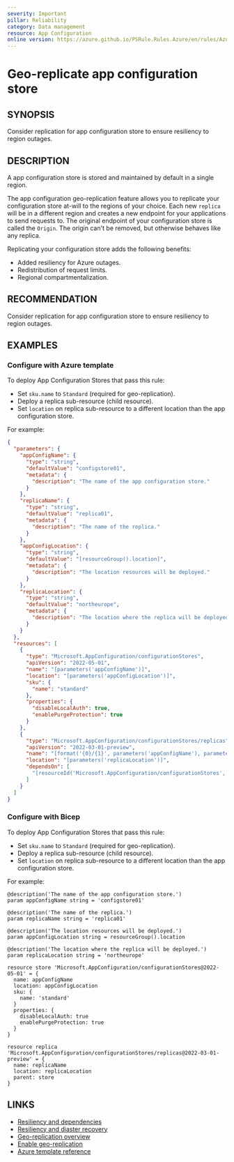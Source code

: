 ```yaml
---
severity: Important
pillar: Reliability
category: Data management
resource: App Configuration
online version: https://azure.github.io/PSRule.Rules.Azure/en/rules/Azure.AppConfig.GeoReplica/
---
```


# Geo-replicate app configuration store

## SYNOPSIS

Consider replication for app configuration store to ensure resiliency to region outages.

## DESCRIPTION

A app configuration store is stored and maintained by default in a single region.

The app configuration geo-replication feature allows you to replicate your configuration store at-will to the regions of your choice. Each new `replica` will be in a different region and creates a new endpoint for your applications to send requests to. The original endpoint of your configuration store is called the `Origin`. The origin can't be removed, but otherwise behaves like any replica.

Replicating your configuration store adds the following benefits:

- Added resiliency for Azure outages.
- Redistribution of request limits.
- Regional compartmentalization.

## RECOMMENDATION

Consider replication for app configuration store to ensure resiliency to region outages.

## EXAMPLES

### Configure with Azure template

To deploy App Configuration Stores that pass this rule:

- Set `sku.name` to `Standard` (required for geo-replication).
- Deploy a replica sub-resource (child resource).
- Set `location` on replica sub-resource to a different location than the app configuration store.

For example:

```json
{
  "parameters": {
    "appConfigName": {
      "type": "string",
      "defaultValue": "configstore01",
      "metadata": {
        "description": "The name of the app configuration store."
      }
    },
    "replicaName": {
      "type": "string",
      "defaultValue": "replica01",
      "metadata": {
        "description": "The name of the replica."
      }
    },
    "appConfigLocation": {
      "type": "string",
      "defaultValue": "[resourceGroup().location]",
      "metadata": {
        "description": "The location resources will be deployed."
      }
    },
    "replicaLocation": {
      "type": "string",
      "defaultValue": "northeurope",
      "metadata": {
        "description": "The location where the replica will be deployed."
      }
    }
  },
  "resources": [
    {
      "type": "Microsoft.AppConfiguration/configurationStores",
      "apiVersion": "2022-05-01",
      "name": "[parameters('appConfigName')]",
      "location": "[parameters('appConfigLocation')]",
      "sku": {
        "name": "standard"
      },
      "properties": {
        "disableLocalAuth": true,
        "enablePurgeProtection": true
      }
    },
    {
      "type": "Microsoft.AppConfiguration/configurationStores/replicas",
      "apiVersion": "2022-03-01-preview",
      "name": "[format('{0}/{1}', parameters('appConfigName'), parameters('replicaName'))]",
      "location": "[parameters('replicaLocation')]",
      "dependsOn": [
        "[resourceId('Microsoft.AppConfiguration/configurationStores', parameters('appConfigName'))]"
      ]
    }
  ]
}
```

### Configure with Bicep

To deploy App Configuration Stores that pass this rule:

- Set `sku.name` to `Standard` (required for geo-replication).
- Deploy a replica sub-resource (child resource).
- Set `location` on replica sub-resource to a different location than the app configuration store.

For example:

```bicep
@description('The name of the app configuration store.')
param appConfigName string = 'configstore01'

@description('The name of the replica.')
param replicaName string = 'replica01'

@description('The location resources will be deployed.')
param appConfigLocation string = resourceGroup().location

@description('The location where the replica will be deployed.')
param replicaLocation string = 'northeurope' 

resource store 'Microsoft.AppConfiguration/configurationStores@2022-05-01' = {
  name: appConfigName
  location: appConfigLocation
  sku: {
    name: 'standard'
  }
  properties: {
    disableLocalAuth: true
    enablePurgeProtection: true
  }
}

resource replica 'Microsoft.AppConfiguration/configurationStores/replicas@2022-03-01-preview' = {
  name: replicaName
  location: replicaLocation
  parent: store
}
```

## LINKS

- [Resiliency and dependencies](https://learn.microsoft.com/azure/architecture/framework/resiliency/design-resiliency)
- [Resiliency and diaster recovery](https://learn.microsoft.com/azure/azure-app-configuration/concept-disaster-recovery)
- [Geo-replication overview](https://learn.microsoft.com/azure/azure-app-configuration/concept-geo-replication)
- [Enable geo-replication](https://learn.microsoft.com/azure/azure-app-configuration/howto-geo-replication)
- [Azure template reference](https://learn.microsoft.com/azure/templates/microsoft.appconfiguration/configurationstores/replicas)
